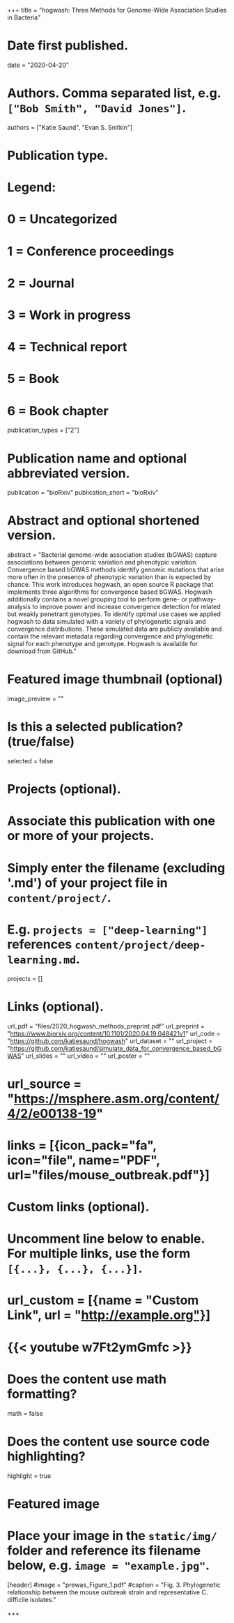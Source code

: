 +++
title = "hogwash: Three Methods for Genome-Wide Association Studies in Bacteria"

# Date first published.
date = "2020-04-20"

# Authors. Comma separated list, e.g. `["Bob Smith", "David Jones"]`.
authors = ["Katie Saund", "Evan S. Snitkin"]
# Publication type.
# Legend:
# 0 = Uncategorized
# 1 = Conference proceedings
# 2 = Journal
# 3 = Work in progress
# 4 = Technical report
# 5 = Book
# 6 = Book chapter
publication_types = ["2"]

# Publication name and optional abbreviated version.
publication = "bioRxiv"
publication_short = "bioRxiv"

# Abstract and optional shortened version.
abstract = "Bacterial genome-wide association studies (bGWAS) capture associations between genomic variation and phenotypic variation. Convergence based bGWAS methods identify genomic mutations that arise more often in the presence of phenotypic variation than is expected by chance. This work introduces hogwash, an open source R package that implements three algorithms for convergence based bGWAS. Hogwash additionally contains a novel grouping tool to perform gene- or pathway-analysis to improve power and increase convergence detection for related but weakly penetrant genotypes. To identify optimal use cases we applied hogwash to data simulated with a variety of phylogenetic signals and convergence distributions. These simulated data are publicly available and contain the relevant metadata regarding convergence and phylogenetic signal for each phenotype and genotype. Hogwash is available for download from GitHub."

# Featured image thumbnail (optional)
image_preview = ""

# Is this a selected publication? (true/false)
selected = false

# Projects (optional).
#   Associate this publication with one or more of your projects.
#   Simply enter the filename (excluding '.md') of your project file in `content/project/`.
#   E.g. `projects = ["deep-learning"]` references `content/project/deep-learning.md`.
projects = []

# Links (optional).
url_pdf = "files/2020_hogwash_methods_preprint.pdf"
url_preprint = "https://www.biorxiv.org/content/10.1101/2020.04.19.048421v1"
url_code = "https://github.com/katiesaund/hogwash"
url_dataset = ""
url_project = "https://github.com/katiesaund/simulate_data_for_convergence_based_bGWAS"
url_slides = ""
url_video = ""
url_poster = ""
# url_source = "https://msphere.asm.org/content/4/2/e00138-19"
# links = [{icon_pack="fa", icon="file", name="PDF", url="files/mouse_outbreak.pdf"}]

# Custom links (optional).
#   Uncomment line below to enable. For multiple links, use the form `[{...}, {...}, {...}]`.
# url_custom = [{name = "Custom Link", url = "http://example.org"}]
# {{< youtube w7Ft2ymGmfc >}}

# Does the content use math formatting?
math = false

# Does the content use source code highlighting?
highlight = true

# Featured image
# Place your image in the `static/img/` folder and reference its filename below, e.g. `image = "example.jpg"`.
[header]
#image = "prewas_Figure_1.pdf"
#caption = "Fig. 3. Phylogenetic relationship between the mouse outbreak strain and representative C. difficile isolates."

+++
